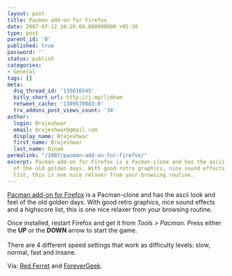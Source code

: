 ```yaml
---
layout: post
title: Pacman add-on for Firefox
date: 2007-07-12 10:26:04.000000000 +05:30
type: post
parent_id: '0'
published: true
password: ''
status: publish
categories:
- General
tags: []
meta:
  dsq_thread_id: '135616545'
  bitly_short_url: http://j.mp/ljdnam
  retweet_cache: '1309570883:0'
  trx_addons_post_views_count: '34'
author:
  login: Brajeshwar
  email: brajeshwar@gmail.com
  display_name: Brajeshwar
  first_name: Brajeshwar
  last_name: Oinam
permalink: "/2007/pacman-add-on-for-firefox/"
excerpt: Pacman add-on for Firefox is a Pacman-clone and has the ascii look and feel
  of the old golden days. With good retro graphics, nice sound effects and a highscore
  list, this is one nice relaxer from your browsing routine.
---
```

<p><a href="https://addons.mozilla.org/en-US/firefox/addon/2053">Pacman add-on for Firefox</a> is a Pacman-clone and has the ascii look and feel of the old golden days. With good retro graphics, nice sound effects and a highscore list, this is one nice relaxer from your browsing routine.</p>
<p>Once installed, restart Firefox and get it from <em>Tools > Pacman</em>. Press either the <strong>UP</strong> or the <strong>DOWN</strong> arrow to start the game.<br />
<br />
There are 4 different speed settings that work as difficulty levels: slow, normal, fast and insane.</p>
<p>Via: <a href="http://www.redferret.net/?p=8990">Red Ferret</a> and <a href="http://forevergeek.com/games/play_pacman_in_firefox.php">ForeverGeek</a>.</p>
